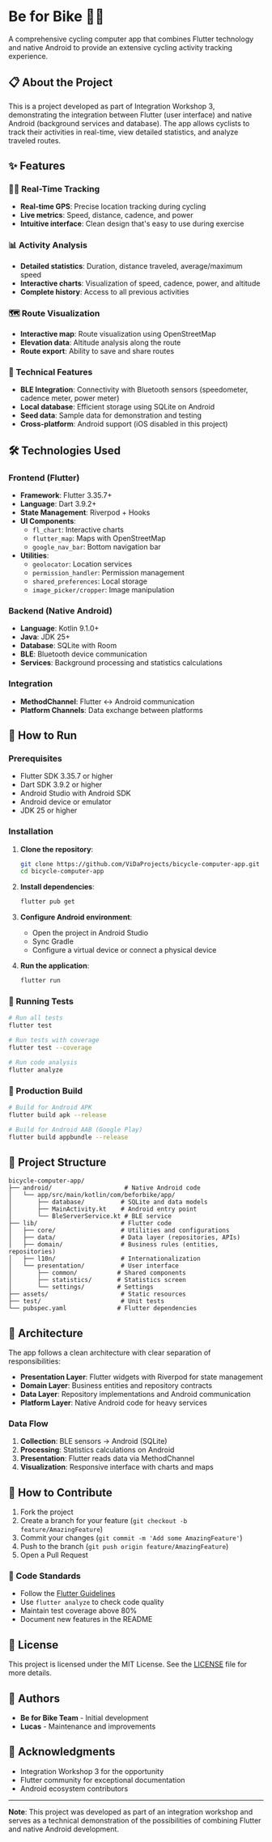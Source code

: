 # Be for Bike 🚴‍♂️

A comprehensive cycling computer app that combines Flutter technology and native Android to provide an extensive cycling activity tracking experience.

## 📋 About the Project

This is a project developed as part of Integration Workshop 3, demonstrating the integration between Flutter (user interface) and native Android (background services and database). The app allows cyclists to track their activities in real-time, view detailed statistics, and analyze traveled routes.

## ✨ Features

### 🏃‍♂️ Real-Time Tracking
- **Real-time GPS**: Precise location tracking during cycling
- **Live metrics**: Speed, distance, cadence, and power
- **Intuitive interface**: Clean design that's easy to use during exercise

### 📊 Activity Analysis
- **Detailed statistics**: Duration, distance traveled, average/maximum speed
- **Interactive charts**: Visualization of speed, cadence, power, and altitude
- **Complete history**: Access to all previous activities

### 🗺️ Route Visualization
- **Interactive map**: Route visualization using OpenStreetMap
- **Elevation data**: Altitude analysis along the route
- **Route export**: Ability to save and share routes

### 🔧 Technical Features
- **BLE Integration**: Connectivity with Bluetooth sensors (speedometer, cadence meter, power meter)
- **Local database**: Efficient storage using SQLite on Android
- **Seed data**: Sample data for demonstration and testing
- **Cross-platform**: Android support (iOS disabled in this project)

## 🛠️ Technologies Used

### Frontend (Flutter)
- **Framework**: Flutter 3.35.7+
- **Language**: Dart 3.9.2+
- **State Management**: Riverpod + Hooks
- **UI Components**:
  - `fl_chart`: Interactive charts
  - `flutter_map`: Maps with OpenStreetMap
  - `google_nav_bar`: Bottom navigation bar
- **Utilities**:
  - `geolocator`: Location services
  - `permission_handler`: Permission management
  - `shared_preferences`: Local storage
  - `image_picker/cropper`: Image manipulation

### Backend (Native Android)
- **Language**: Kotlin 9.1.0+
- **Java**: JDK 25+
- **Database**: SQLite with Room
- **BLE**: Bluetooth device communication
- **Services**: Background processing and statistics calculations

### Integration
- **MethodChannel**: Flutter ↔ Android communication
- **Platform Channels**: Data exchange between platforms

## 🚀 How to Run

### Prerequisites
- Flutter SDK 3.35.7 or higher
- Dart SDK 3.9.2 or higher
- Android Studio with Android SDK
- Android device or emulator
- JDK 25 or higher

### Installation

1. **Clone the repository**:
   ```bash
   git clone https://github.com/ViDaProjects/bicycle-computer-app.git
   cd bicycle-computer-app
   ```

2. **Install dependencies**:
   ```bash
   flutter pub get
   ```

3. **Configure Android environment**:
   - Open the project in Android Studio
   - Sync Gradle
   - Configure a virtual device or connect a physical device

4. **Run the application**:
   ```bash
   flutter run
   ```

### 🧪 Running Tests

```bash
# Run all tests
flutter test

# Run tests with coverage
flutter test --coverage

# Run code analysis
flutter analyze
```

### 📱 Production Build

```bash
# Build for Android APK
flutter build apk --release

# Build for Android AAB (Google Play)
flutter build appbundle --release
```

## 📁 Project Structure

```
bicycle-computer-app/
├── android/                    # Native Android code
│   └── app/src/main/kotlin/com/beforbike/app/
│       ├── database/          # SQLite and data models
│       ├── MainActivity.kt    # Android entry point
│       └── BleServerService.kt # BLE service
├── lib/                       # Flutter code
│   ├── core/                  # Utilities and configurations
│   ├── data/                  # Data layer (repositories, APIs)
│   ├── domain/                # Business rules (entities, repositories)
│   ├── l10n/                  # Internationalization
│   └── presentation/          # User interface
│       ├── common/           # Shared components
│       ├── statistics/       # Statistics screen
│       └── settings/         # Settings
├── assets/                    # Static resources
├── test/                      # Unit tests
└── pubspec.yaml              # Flutter dependencies
```

## 🔄 Architecture

The app follows a clean architecture with clear separation of responsibilities:

- **Presentation Layer**: Flutter widgets with Riverpod for state management
- **Domain Layer**: Business entities and repository contracts
- **Data Layer**: Repository implementations and Android communication
- **Platform Layer**: Native Android code for heavy services

### Data Flow
1. **Collection**: BLE sensors → Android (SQLite)
2. **Processing**: Statistics calculations on Android
3. **Presentation**: Flutter reads data via MethodChannel
4. **Visualization**: Responsive interface with charts and maps

## 🤝 How to Contribute

1. Fork the project
2. Create a branch for your feature (`git checkout -b feature/AmazingFeature`)
3. Commit your changes (`git commit -m 'Add some AmazingFeature'`)
4. Push to the branch (`git push origin feature/AmazingFeature`)
5. Open a Pull Request

### 📝 Code Standards
- Follow the [Flutter Guidelines](https://flutter.dev/docs/development/tools/formatting)
- Use `flutter analyze` to check code quality
- Maintain test coverage above 80%
- Document new features in the README

## 📄 License

This project is licensed under the MIT License. See the [LICENSE](LICENSE) file for more details.

## 👥 Authors

- **Be for Bike Team** - Initial development
- **Lucas** - Maintenance and improvements

## 🙏 Acknowledgments

- Integration Workshop 3 for the opportunity
- Flutter community for exceptional documentation
- Android ecosystem contributors

---

**Note**: This project was developed as part of an integration workshop and serves as a technical demonstration of the possibilities of combining Flutter and native Android development.
